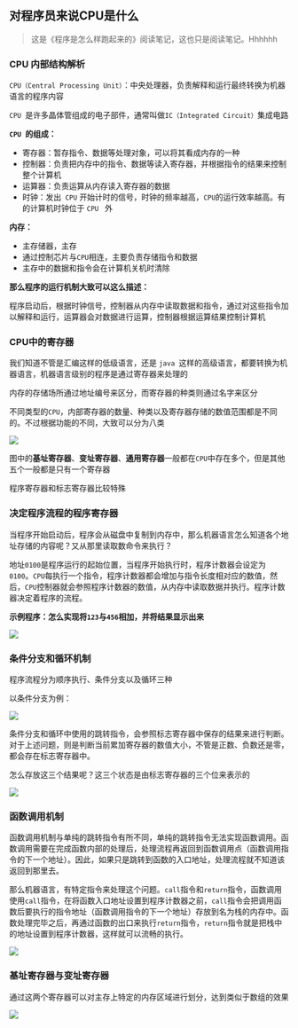 ## 对程序员来说CPU是什么

> 这是《程序是怎么样跑起来的》阅读笔记，这也只是阅读笔记。Hhhhhh

### CPU 内部结构解析

`CPU（Central Processing Unit）`：中央处理器，负责解释和运行最终转换为机器语言的程序内容

`CPU `是许多晶体管组成的电子部件，通常叫做`IC（Integrated Circuit）`集成电路

**`CPU `的组成：**
	
* 寄存器：暂存指令、数据等处理对象，可以将其看成内存的一种
* 控制器：负责把内存中的指令、数据等读入寄存器，并根据指令的结果来控制整个计算机
* 运算器：负责运算从内存读入寄存器的数据
* 时钟：发出` CPU` 开始计时的信号，时钟的频率越高，`CPU`的运行效率越高。有的计算机时钟位于 `CPU ` 外

**内存：**

* 主存储器，主存
* 通过控制芯片与`CPU`相连，主要负责存储指令和数据
* 主存中的数据和指令会在计算机关机时清除

**那么程序的运行机制大致可以这么描述：**

程序启动后，根据时钟信号，控制器从内存中读取数据和指令，通过对这些指令加以解释和运行，运算器会对数据进行运算，控制器根据运算结果控制计算机

### CPU中的寄存器

我们知道不管是汇编这样的低级语言，还是 `java `这样的高级语言，都要转换为机器语言，机器语言级别的程序是通过寄存器来处理的

内存的存储场所通过地址编号来区分，而寄存器的种类则通过名字来区分

不同类型的`CPU`，内部寄存器的数量、种类以及寄存器存储的数值范围都是不同的。不过根据功能的不同，大致可以分为八类

![](http://i2.buimg.com/73023d9c4182551a.jpg)

图中的**基址寄存器**、**变址寄存器**、**通用寄存器**一般都在`CPU`中存在多个，但是其他五个一般都是只有一个寄存器

程序寄存器和标志寄存器比较特殊


### 决定程序流程的程序寄存器

当程序开始启动后，程序会从磁盘中复制到内存中，那么机器语言怎么知道各个地址存储的内容呢？又从那里读取数命令来执行？

地址`0100`是程序运行的起始位置，当程序开始执行时，程序计数器会设定为`0100`。`CPU`每执行一个指令，程序计数器都会增加与指令长度相对应的数值，然后，`CPU`控制器就会参照程序计数器的数值，从内存中读取数据并执行。程序计数器决定着程序的流程。

**示例程序：怎么实现将`123`与`456`相加，并将结果显示出来**

![](http://i4.buimg.com/49325015c654276e.jpg)

### 条件分支和循环机制

程序流程分为顺序执行、条件分支以及循环三种

以条件分支为例：

![](http://7xrn7f.com1.z0.glb.clouddn.com/16-5-31/79292411.jpg)

条件分支和循环中使用的跳转指令，会参照标志寄存器中保存的结果来进行判断。对于上述问题，则是判断当前累加寄存器的数值大小，不管是正数、负数还是零，都会存在标志寄存器中。

怎么存放这三个结果呢？这三个状态是由标志寄存器的三个位来表示的

![](http://7xrn7f.com1.z0.glb.clouddn.com/16-5-31/22753404.jpg)

### 函数调用机制

函数调用机制与单纯的跳转指令有所不同，单纯的跳转指令无法实现函数调用。函数调用需要在完成函数内部的处理后，处理流程再返回到函数调用点（函数调用指令的下一个地址）。因此，如果只是跳转到函数的入口地址，处理流程就不知道该返回到那里去。

那么机器语言，有特定指令来处理这个问题。`call`指令和`return`指令，函数调用使用`call`指令，在将函数入口地址设置到程序计数器之前，`call`指令会把调用函数后要执行的指令地址（函数调用指令的下一个地址）存放到名为栈的内存中。函数处理完毕之后，再通过函数的出口来执行`return`指令，`return`指令就是把栈中的地址设置到程序计数器，这样就可以流畅的执行。

![](http://7xrn7f.com1.z0.glb.clouddn.com/16-5-31/36805430.jpg)

### 基址寄存器与变址寄存器

通过这两个寄存器可以对主存上特定的内存区域进行划分，达到类似于数组的效果

![](http://7xrn7f.com1.z0.glb.clouddn.com/16-5-31/23770787.jpg)


